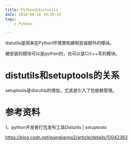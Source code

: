 ```yaml
---
title: Python之distutils
date: 2018-06-18 19:35:29
tags:
	- Python

---
```




distutils是用来在Python环境里构建和安装额外的模块。

被安装的模块可以是python的，也可以是C/c++写的模块。



# distutils和setuptools的关系

setuptools是distutils的增加，尤其是引入了包依赖管理。



# 参考资料

1、python开发者打包发布工具Distutils | setuptools

https://blog.csdn.net/wangjianno2/article/details/51042383